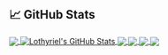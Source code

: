 ## &#x1f4c8; GitHub Stats

<a href="https://github.com/Lothyriel">
  <img align="center" src="https://github-readme-stats.vercel.app/api/top-langs/?username=Lothyriel&layout=compact&title_color=ffffff&text_color=c9cacc&icon_color=2bbc8a&bg_color=1d1f21&langs_count=8" />
</a>

<a href="https://github.com/Lothyriel">
  <img align="center" src="https://github-readme-stats.vercel.app/api?username=Lothyriel&show_icons=true&line_height=27&count_private=true&title_color=ffffff&text_color=c9cacc&icon_color=2bbc8a&bg_color=1d1f21" alt="Lothyriel's GitHub Stats" />
</a>

<a href="https://github.com/Lothyriel/Rech-a-Car.Core">
  <img align="center" src="https://github-readme-stats.vercel.app/api/pin/?username=Lothyriel&repo=Rech-a-Car.Core&title_color=ffffff&text_color=c9cacc&icon_color=2bbc8a&bg_color=1d1f21" />
</a>

<a href="https://github.com/Lothyriel/Cube-on-a-Spline">
  <img align="center" src="https://github-readme-stats.vercel.app/api/pin/?username=Lothyriel&repo=Cube-on-a-Spline&title_color=ffffff&text_color=c9cacc&icon_color=2bbc8a&bg_color=1d1f21" />
</a>

<a href="https://github.com/Lothyriel/RobotSearches">
  <img align="center" src="https://github-readme-stats.vercel.app/api/pin/?username=Lothyriel&repo=RobotSearches&title_color=ffffff&text_color=c9cacc&icon_color=2bbc8a&bg_color=1d1f21" />
</a>  

<a href="https://github.com/Lothyriel/Rachas-Cuca-ADP21">
  <img align="center" src="https://github-readme-stats.vercel.app/api/pin/?username=Lothyriel&repo=Rachas-Cuca-ADP21&title_color=ffffff&text_color=c9cacc&icon_color=2bbc8a&bg_color=1d1f21" />
</a>  
